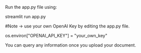 Run the app.py file using: 

streamlit run app.py 

#Note -> use your own OpenAI Key by editing the app.py file.

os.environ["OPENAI_API_KEY"] = "your_own_key"

You can query any information once you upload your document. 
